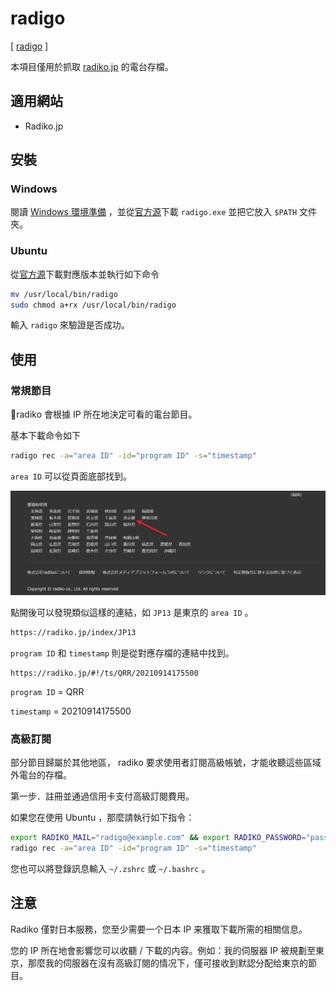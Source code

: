 # radigo

[ [radigo](https://github.com/yyoshiki41/radigo) ]

本項目僅用於抓取 [radiko.jp](https://radiko.jp) 的電台存檔。

## 適用網站

- Radiko.jp

## 安裝

### Windows

閱讀 [Windows 環境準備](/docs/preparation/windows.md) ，並從[官方源](https://github.com/yyoshiki41/radigo/releases/)下載 `radigo.exe` 並把它放入 `$PATH` 文件夾。

### Ubuntu

從[官方源](https://github.com/yyoshiki41/radigo/releases/)下載對應版本並執行如下命令

```bash
mv /usr/local/bin/radigo
sudo chmod a+rx /usr/local/bin/radigo
```

輸入 `radigo` 來驗證是否成功。

## 使用

### 常規節目

radiko 會根據 IP 所在地決定可看的電台節目。

基本下載命令如下

```bash
radigo rec -a="area ID" -id="program ID" -s="timestamp"
```

`area ID` 可以從頁面底部找到。

![footer](./radigo-0001.jpg)

點開後可以發現類似這樣的連結，如 `JP13` 是東京的 `area ID` 。

```bash
https://radiko.jp/index/JP13
```

`program ID` 和 `timestamp` 則是從對應存檔的連結中找到。

```
https://radiko.jp/#!/ts/QRR/20210914175500
```

`program ID` = QRR

`timestamp` = 20210914175500

### 高級訂閱

部分節目歸屬於其他地區， radiko 要求使用者訂閱高級帳號，才能收聽這些區域外電台的存檔。

第一步．註冊並通過信用卡支付高級訂閱費用。

如果您在使用 Ubuntu ，那麼請執行如下指令：

```bash
export RADIKO_MAIL="radigo@example.com" && export RADIKO_PASSWORD="password"
radigo rec -a="area ID" -id="program ID" -s="timestamp"
```

您也可以將登錄訊息輸入 `~/.zshrc` 或 `~/.bashrc` 。

## 注意

Radiko 僅對日本服務，您至少需要一个日本 IP 来獲取下載所需的相關信息。

您的 IP 所在地會影響您可以收聽 / 下載的内容。例如：我的伺服器 IP 被規劃至東京，那麼我的伺服器在沒有高級訂閱的情况下，僅可接收到默認分配给東京的節目。
